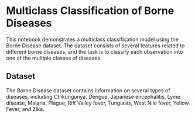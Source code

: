 # Multiclass Classification of Borne Diseases

This notebook demonstrates a multiclass classification model using the Borne Disease dataset. The dataset consists of several features related to different borne diseases, and the task is to classify each observation into one of the multiple classes of diseases.

## Dataset

The Borne Disease dataset contains information on several types of diseases, including Chikungunya, Dengue, Japanese encephalitis, Lyme disease, Malaria, Plague, Rift Valley fever, Tungiasis, West Nile fever, Yellow Fever, and Zika. 
